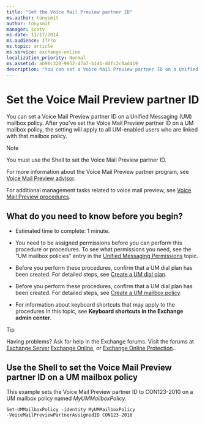 ```yaml
---
title: "Set the Voice Mail Preview partner ID"
ms.author: tonysmit
author: tonysmit
manager: scotv
ms.date: 11/17/2014
ms.audience: ITPro
ms.topic: article
ms.service: exchange-online
localization_priority: Normal
ms.assetid: ab98c320-9952-47a7-b141-ddfc2c0ad419
description: "You can set a Voice Mail Preview partner ID on a Unified Messaging (UM) mailbox policy. After you've set the Voice Mail Preview partner ID on a UM mailbox policy, the setting will apply to all UM-enabled users who are linked with that mailbox policy."
---
```


# Set the Voice Mail Preview partner ID

You can set a Voice Mail Preview partner ID on a Unified Messaging (UM) mailbox policy. After you've set the Voice Mail Preview partner ID on a UM mailbox policy, the setting will apply to all UM-enabled users who are linked with that mailbox policy.
  
> [!NOTE]
> You must use the Shell to set the Voice Mail Preview partner ID. 
  
For more information about the Voice Mail Preview partner program, see [Voice Mail Preview advisor](voice-mail-preview-advisor.md).
  
For additional management tasks related to voice mail preview, see [Voice Mail Preview procedures](voice-mail-preview-procedures.md).
  
## What do you need to know before you begin?

- Estimated time to complete: 1 minute.
    
- You need to be assigned permissions before you can perform this procedure or procedures. To see what permissions you need, see the "UM mailbox policies" entry in the [Unified Messaging Permissions](http://technet.microsoft.com/library/d326c3bc-8f33-434a-bf02-a83cc26a5498.aspx) topic. 
    
- Before you perform these procedures, confirm that a UM dial plan has been created. For detailed steps, see [Create a UM dial plan](../../voice-mail-unified-messaging/connect-voice-mail-system/create-um-dial-plan.md).
    
- Before you perform these procedures, confirm that a UM dial plan has been created. For detailed steps, see [Create a UM mailbox policy](../../voice-mail-unified-messaging/set-up-voice-mail/create-um-mailbox-policy.md).
    
- For information about keyboard shortcuts that may apply to the procedures in this topic, see **Keyboard shortcuts in the Exchange admin center**.
    
> [!TIP]
> Having problems? Ask for help in the Exchange forums. Visit the forums at [Exchange Server](https://go.microsoft.com/fwlink/p/?linkId=60612),[Exchange Online](https://go.microsoft.com/fwlink/p/?linkId=267542), or [Exchange Online Protection](https://go.microsoft.com/fwlink/p/?linkId=285351).. 
  
## Use the Shell to set the Voice Mail Preview partner ID on a UM mailbox policy

This example sets the Voice Mail Preview partner ID to CON123-2010 on a UM mailbox policy named  _MyUMMailboxPolicy_.
  
```
Set-UMMailboxPolicy -identity MyUMMailboxPolicy 
-VoiceMailPreviewPartnerAssignedID CON123-2010
```


